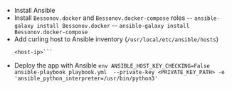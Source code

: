 - Install Ansible
- Install `Bessonov.docker` and `Bessonov.docker-compose` roles
  -- `ansible-galaxy install Bessonov.docker`
  -- `ansible-galaxy install Bessonov.docker-compose`
- Add curling host to Ansible inventory (`/usr/local/etc/ansible/hosts`)
  ```[curling]
  <host-ip>```
- Deploy the app with Ansible `env ANSIBLE_HOST_KEY_CHECKING=False ansible-playbook playbook.yml  --private-key <PRIVATE_KEY_PATH> -e 'ansible_python_interpreter=/usr/bin/python3'`
